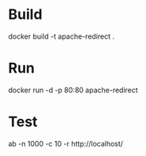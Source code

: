 # Build
docker build -t apache-redirect .

# Run
docker run -d -p 80:80 apache-redirect

# Test

ab -n 1000 -c 10 -r http://localhost/
